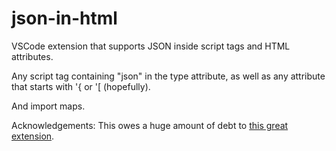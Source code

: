 # json-in-html
VSCode extension that supports JSON inside script tags and HTML attributes.

Any script tag containing "json" in the type attribute, as well as any attribute that starts with '{ or '[ (hopefully).

And import maps.

Acknowledgements:  This owes a huge amount of debt to [this great extension](https://github.com/panoply/vscode-json-script-tag).
